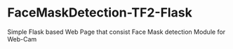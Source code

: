 # FaceMaskDetection-TF2-Flask
Simple Flask based Web Page that consist Face Mask detection Module for Web-Cam
